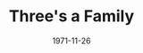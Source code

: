 ---
title: Three's a Family
date: 1971-11-26
closing_date: 1971-12-11
layout: productions
featured_image:
image_caption:
image_credit:
playbill:
category:
Theatre: Theatre Jacksonville
Venue: Little Theatre
cast:
- Sam Whitaker: Ernest Goldsmith
- Irma dalrymple: Terry McIntire
- Adelaide: Mary Coyle
- Kitty Mitchell: Jill Hartley
- Archie Whitaker: Doug Thomas
- Hazel: Margaret Winstead
- Frances Whitaker: Carolyn Courreges
- Delivery Man: Bill Merwin
- Eugene Mitchell: James Owens
- Moving Man:
  - Bob Hilgenberg
  - Tom Dunn
  - George Spelvin
- Another Maid: Sue Henderson
- A Girl: Harriet McPherson
- Dr. Bartell: Marshall Grauer
- Joe Franklin: Bob Goodman
- Marion Franklin: Betty Green
crew:
- Director: Robert Knowles
- Scene Design: Hal Henderson
- Stage Manager: Maggie Martin
- Lighting: Aaron Rosenberg
- Sound: Marcia Patch
- Costumes:
  - Gert Berman
  - Mary Coyle
- Properties:
  - Katie Raven
  - Lenoir Nobles
  - Debby Dunn
  - Mary Ellen Wofford
  - Doug Thomas
  - Mary Coyle
- Set Construction:
  - Bert Covert
  - Debbie Eaton
  - Marcia Patch
  - Doug Thomas
  - Maggie Martin
  - Bob Hilgenberg
  - Robert Hilgenberg
- Stage Crew:
  - Debby Dunn
  - Lenoir Nobles
  - Roberta Quattlebaum
- Make-up: Marshall Grauer
- Publicity:
  - Wilfred Lyon, Jr.
  - Diane Somerville
- Box Office:
  - Ann Dubow
  - Gert Berman
external_links:
---